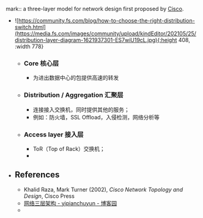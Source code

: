 mark:: a three-layer model for network design first proposed by [Cisco](https://en.wikipedia.org/wiki/Cisco).

- ![https://community.fs.com/blog/how-to-choose-the-right-distribution-switch.html](https://media.fs.com/images/community/upload/kindEditor/202105/25/distribution-layer-diagram-1621937301-ES7wiU19cL.jpg){:height 408, :width 778}
  - ### Core 核心层
    - 为进出数据中心的包提供高速的转发
  - ### Distribution / Aggregation 汇聚层
    - 连接接入交换机，同时提供其他的服务；
    - 例如：防火墙，SSL Offload，入侵检测，网络分析等
  - ### Access layer 接入层
    - ToR（Top of Rack）交换机；
    -
- ## References
  - Khalid Raza, Mark Turner (2002), *Cisco Network Topology and Design*, Cisco Press
  - [网络三层架构 - yipianchuyun - 博客园](https://www.cnblogs.com/yipianchuyun/p/13842297.html)
  -
